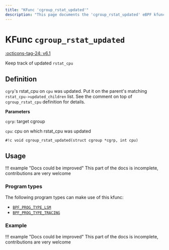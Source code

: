 ```yaml
---
title: "KFunc 'cgroup_rstat_updated'"
description: "This page documents the 'cgroup_rstat_updated' eBPF kfunc, including its definition, usage, program types that can use it, and examples."
---
```

# KFunc `cgroup_rstat_updated`

<!-- [FEATURE_TAG](cgroup_rstat_updated) -->
[:octicons-tag-24: v6.1](https://github.com/torvalds/linux/commit/a319185be9f5ad13c2a296d448ac52ffe45d194c)
<!-- [/FEATURE_TAG] -->

Keep track of updated `rstat_cpu`

## Definition

`cgrp`'s rstat_cpu on `cpu` was updated. Put it on the parent's matching `rstat_cpu->updated_children` list. See the comment on top of `cgroup_rstat_cpu` definition for details.


**Parameters**

`cgrp`: target cgroup

`cpu`: cpu on which rstat_cpu was updated

<!-- [KFUNC_DEF] -->
`#!c void cgroup_rstat_updated(struct cgroup *cgrp, int cpu)`
<!-- [/KFUNC_DEF] -->

## Usage

!!! example "Docs could be improved"
    This part of the docs is incomplete, contributions are very welcome

### Program types

The following program types can make use of this kfunc:

<!-- [KFUNC_PROG_REF] -->
- [`BPF_PROG_TYPE_LSM`](../program-type/BPF_PROG_TYPE_LSM.md)
- [`BPF_PROG_TYPE_TRACING`](../program-type/BPF_PROG_TYPE_TRACING.md)
<!-- [/KFUNC_PROG_REF] -->

### Example

!!! example "Docs could be improved"
    This part of the docs is incomplete, contributions are very welcome

